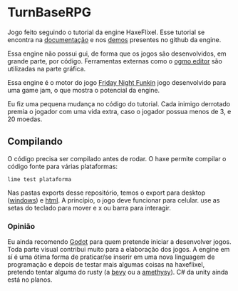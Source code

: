 # TurnBaseRPG

Jogo feito seguindo o tutorial da engine HaxeFlixel. Esse tutorial se encontra na [documentação](https://haxeflixel.com/documentation/tutorial/) e nos [demos](https://github.com/HaxeFlixel/flixel-demos/tree/master/Tutorials/TurnBasedRPG) presentes no github da engine.

Essa engine não possui gui, de forma que os jogos são desenvolvidos, em grande parte, por código. Ferramentas externas como o [ogmo editor](https://ogmo-editor-3.github.io/) são utilizadas na parte gráfica.

Essa engine é o motor do jogo [Friday Night Funkin](https://github.com/ninjamuffin99/Funkin) jogo desenvolvido para uma game jam, o que mostra o potencial da engine.

Eu fiz uma pequena mudança no código do tutorial. Cada inimigo derrotado premia o jogador com uma vida extra, caso o jogador possua menos de 3, e 20 moedas. 

## Compilando

O código precisa ser compilado antes de rodar. O haxe permite compilar o código fonte para várias plataformas:

````
lime test plataforma
````

Nas pastas exports desse repositório, temos o export para desktop ([windows](https://github.com/jaspior/TurnBaseRPG/tree/main/export/windows/bin)) e [html](https://jaspior.github.io/TurnBaseRPG/export/html5/bin/index.html). A princípio, o jogo deve funcionar para celular. use as setas do teclado para mover e x ou barra para interagir.

### Opinião

Eu ainda recomendo [Godot](https://godotengine.org/) para quem pretende iniciar a desenvolver jogos. Toda parte visual contribui muito para a elaboração dos jogos. A engine em sí é uma ótima forma de praticar/se inserir em uma nova linguagem de programação e depois de testar mais algumas coisas na haxeflixel, pretendo tentar alguma do rusty (a [bevy](https://bevyengine.org/) ou a [amethysy](https://amethyst.rs/)). C# da unity ainda está no planos.
















